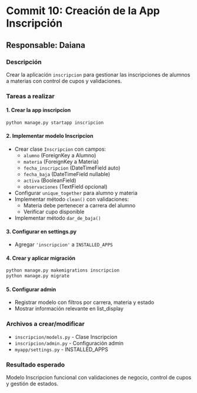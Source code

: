 # Commit 10: Creación de la App Inscripción

## Responsable: Daiana

### Descripción
Crear la aplicación `inscripcion` para gestionar las inscripciones de alumnos a materias con control de cupos y validaciones.

### Tareas a realizar

#### 1. Crear la app inscripcion
```bash
python manage.py startapp inscripcion
```

#### 2. Implementar modelo Inscripcion
- Crear clase `Inscripcion` con campos:
  - `alumno` (ForeignKey a Alumno)
  - `materia` (ForeignKey a Materia)
  - `fecha_inscripcion` (DateTimeField auto)
  - `fecha_baja` (DateTimeField nullable)
  - `activa` (BooleanField)
  - `observaciones` (TextField opcional)
- Configurar `unique_together` para alumno y materia
- Implementar método `clean()` con validaciones:
  - Materia debe pertenecer a carrera del alumno
  - Verificar cupo disponible
- Implementar método `dar_de_baja()`

#### 3. Configurar en settings.py
- Agregar `'inscripcion'` a `INSTALLED_APPS`

#### 4. Crear y aplicar migración
```bash
python manage.py makemigrations inscripcion
python manage.py migrate
```

#### 5. Configurar admin
- Registrar modelo con filtros por carrera, materia y estado
- Mostrar información relevante en list_display

### Archivos a crear/modificar
- `inscripcion/models.py` - Clase Inscripcion
- `inscripcion/admin.py` - Configuración admin
- `myapp/settings.py` - INSTALLED_APPS

### Resultado esperado
Modelo Inscripcion funcional con validaciones de negocio, control de cupos y gestión de estados.